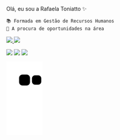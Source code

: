 Olá, eu sou a Rafaela Toniatto ✨

    📚 Formada em Gestão de Recursos Humanos
    🧠 A procura de oportunidades na área 


<div>
  <a href="https://github.com/rafaelatoniatto">
  <img height="125em" src= "https://github-readme-stats.vercel.app/api?username=rafaelatoniatto&show_icons=true&theme=dracula&include_all_commits=true&count_private=true">
  <img height="125em" src="https://github-readme-stats.vercel.app/api/top-langs/?username=rafaelatoniatto&layout=compact&langs_count=7&theme=dracula">
  
</div>

 
<div> 
  
  <a href="https://www.instagram.com/_toniatto/" target="_blank"><img src="https://img.shields.io/badge/-Instagram-%23E4405F?style=for-the-badge&logo=instagram&logoColor=white" target="_blank"></a>
  <a href = "mailto:rafaela.toniatto@gmail.com"><img src="https://img.shields.io/badge/-Gmail-%23333?style=for-the-badge&logo=gmail&logoColor=white" target="_blank"></a>
  <a href="https://www.linkedin.com/in/rafaela-toniatto-8b9aa820b/" target="_blank"><img src="https://img.shields.io/badge/-LinkedIn-%230077B5?style=for-the-badge&logo=linkedin&logoColor=white" target="_blank"></a> 
 
  ![Snake animation](https://github.com/rafaballerini/rafaballerini/blob/output/github-contribution-grid-snake.svg)
 
</div>
